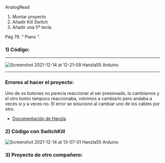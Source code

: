 AnalogRead

1. Montar proyecto
2. Añadir Kill Switch
3. Añadir una 5º tecla.

Pág 79. " Piano ".

### 1) Código:
-------

![Screenshot 2021-12-14 at 12-21-09 Hanzla55 Arduino](https://user-images.githubusercontent.com/90753482/145989060-03710fcf-6dcf-4a7f-85ad-7587d6aabb3b.png)

-------
###  Errores al hacer el proyecto:
Uno de os botones no parecía reaccionar al ser presionado, lo cambiamos y el otro botón tampoco reaccionaba, volvimos a cambiarlo pero andaba a veces si 
y a veces no. El error se solucionó al cambiar uno de los cables por otro.

- [Documentación de Hanzla](https://github.com/Hanzla55/Arduino/blob/main/INSTRUMENTO%20DE%20TECLADO.md) 

### 2) Código con SwitchKill

![Screenshot 2021-12-14 at 13-07-01 Hanzla55 Arduino](https://user-images.githubusercontent.com/90753482/145995419-e3bcc724-b190-4389-ab9a-81a2fc228bc8.png)


### 3) Proyecto de otro compañero:

